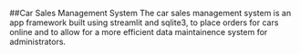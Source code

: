 ##Car Sales Management System
The car sales management system is an app framework built using streamlit and sqlite3, to place orders for cars online and to allow for a more efficient data maintainence system for administrators.
